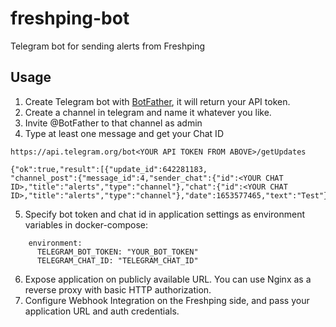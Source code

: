 # freshping-bot
Telegram bot for sending alerts from Freshping

## Usage
1. Create Telegram bot with [BotFather](https://t.me/BotFather), it will return your API token.
2. Create a channel in telegram and name it whatever you like.
3. Invite @BotFather to that channel as admin
4. Type at least one message and get your Chat ID
```
https://api.telegram.org/bot<YOUR API TOKEN FROM ABOVE>/getUpdates

{"ok":true,"result":[{"update_id":642281183,
"channel_post":{"message_id":4,"sender_chat":{"id":<YOUR CHAT ID>,"title":"alerts","type":"channel"},"chat":{"id":<YOUR CHAT ID>,"title":"alerts","type":"channel"},"date":1653577465,"text":"Test"}}]}
```
5. Specify bot token and chat id in application settings as environment variables in docker-compose:
```
    environment:
      TELEGRAM_BOT_TOKEN: "YOUR_BOT_TOKEN"
      TELEGRAM_CHAT_ID: "TELEGRAM_CHAT_ID"
```

6. Expose application on publicly available URL. You can use Nginx as a reverse proxy with basic HTTP authorization.
7. Configure Webhook Integration on the Freshping side, and pass your application URL and auth credentials.
